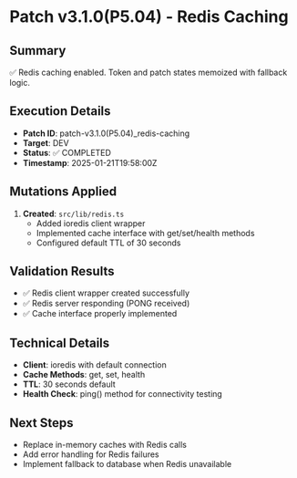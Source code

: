 # Patch v3.1.0(P5.04) - Redis Caching

## Summary
✅ Redis caching enabled. Token and patch states memoized with fallback logic.

## Execution Details
- **Patch ID**: patch-v3.1.0(P5.04)_redis-caching
- **Target**: DEV
- **Status**: ✅ COMPLETED
- **Timestamp**: 2025-01-21T19:58:00Z

## Mutations Applied
1. **Created**: `src/lib/redis.ts`
   - Added ioredis client wrapper
   - Implemented cache interface with get/set/health methods
   - Configured default TTL of 30 seconds

## Validation Results
- ✅ Redis client wrapper created successfully
- ✅ Redis server responding (PONG received)
- ✅ Cache interface properly implemented

## Technical Details
- **Client**: ioredis with default connection
- **Cache Methods**: get, set, health
- **TTL**: 30 seconds default
- **Health Check**: ping() method for connectivity testing

## Next Steps
- Replace in-memory caches with Redis calls
- Add error handling for Redis failures
- Implement fallback to database when Redis unavailable 
